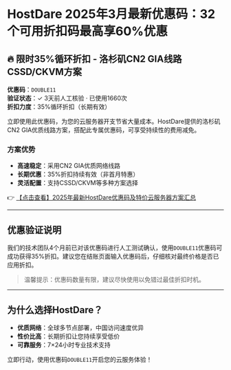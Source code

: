 # HostDare 2025年3月最新优惠码：32个可用折扣码最高享60%优惠

## 🔥 限时35%循环折扣 - 洛杉矶CN2 GIA线路CSSD/CKVM方案

**优惠码**：`DOUBLE11`  
**验证状态**：✓ 3天前人工核验 · 已使用1660次  
**折扣力度**：35%循环折扣（长期有效）

立即使用此优惠码，为您的云服务器开支节省大量成本。HostDare提供的洛杉矶CN2 GIA优质线路方案，搭配此专属优惠码，可享受持续性的费用减免。

### 方案优势
- **高速稳定**：采用CN2 GIA优质网络线路
- **长期优惠**：35%折扣持续有效（非首月特惠）
- **灵活配置**：支持CSSD/CKVM等多种方案选择

👉 [【点击查看】2025年最新HostDare优惠码及特价云服务器方案汇总](https://bit.ly/hostdare)

---

## 优惠验证说明
我们的技术团队4个月前已对该优惠码进行人工测试确认，使用`DOUBLE11`优惠码可成功获得35%折扣。建议您在结账页面输入优惠码后，仔细核对最终价格是否已应用折扣。

> 温馨提示：优惠码数量有限，建议尽快使用以免错过最佳折扣时机。

---

## 为什么选择HostDare？
- **优质网络**：全球多节点部署，中国访问速度优异
- **性价比高**：长期折扣让您持续享受低价
- **可靠服务**：7×24小时专业技术支持

立即行动，使用优惠码`DOUBLE11`开启您的云服务体验！